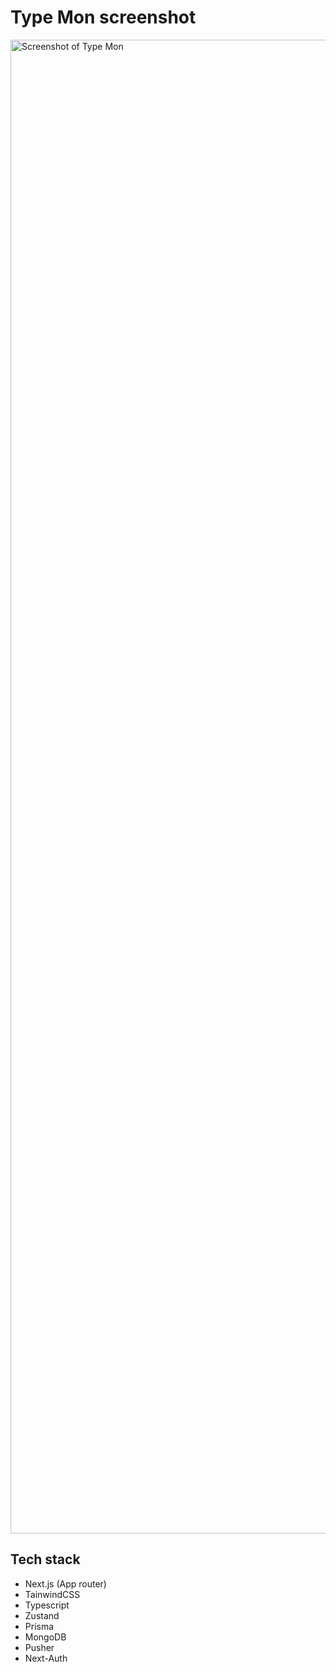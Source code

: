 # Type Mon screenshot

<img width="2390px" alt="Screenshot of Type Mon" src="https://github.com/OthyTenk/typemon/blob/main/screenshot/screenshot.png">

## Tech stack

- Next.js (App router)
- TainwindCSS
- Typescript
- Zustand
- Prisma
- MongoDB
- Pusher
- Next-Auth
